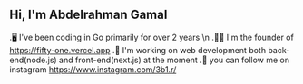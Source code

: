 ## Hi, I'm Abdelrahman Gamal

.🖥️ I've been coding in Go primarily for over 2 years \n
.🕵️‍♂️ I'm the founder of https://fifty-one.vercel.app
.👾 I'm working on web development both back-end(node.js) and front-end(next.js) at the moment
.📨 you can follow me on instagram https://www.instagram.com/3b1.r/
